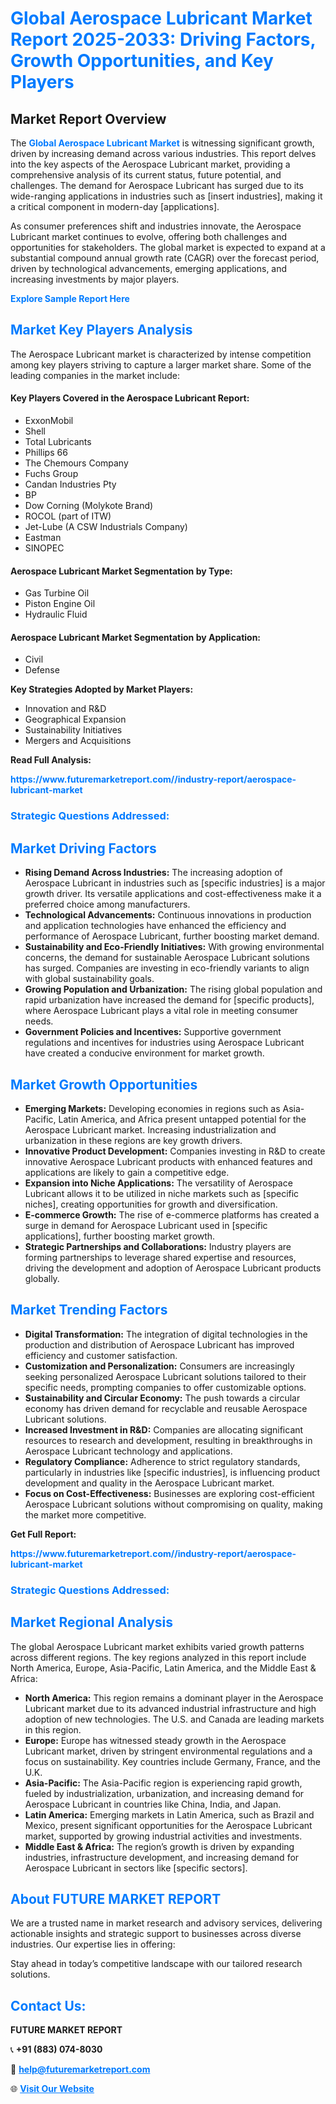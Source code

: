 <h1 style="color: #007BFF;">Global Aerospace Lubricant Market Report 2025-2033: Driving Factors, Growth Opportunities, and Key Players</h1>

<section id="overview">
<h2>Market Report Overview</h2>
<p>The <a href="https://www.futuremarketreport.com//industry-report/aerospace-lubricant-market" style="color: #007BFF; text-decoration: none;"><strong>Global Aerospace Lubricant Market</strong></a> is witnessing significant growth, driven by increasing demand across various industries. This report delves into the key aspects of the Aerospace Lubricant market, providing a comprehensive analysis of its current status, future potential, and challenges. The demand for Aerospace Lubricant has surged due to its wide-ranging applications in industries such as [insert industries], making it a critical component in modern-day [applications].</p>
<p>As consumer preferences shift and industries innovate, the Aerospace Lubricant market continues to evolve, offering both challenges and opportunities for stakeholders. The global market is expected to expand at a substantial compound annual growth rate (CAGR) over the forecast period, driven by technological advancements, emerging applications, and increasing investments by major players.</p>
</section>

<section id="overview">
<p><a href="https://www.futuremarketreport.com//request-sample/reportId=63106" style="color: #007BFF; text-decoration: none;"><strong>Explore Sample Report Here</strong></a></p>
</section>

<section id="key-players">
<h2 style="color: #007BFF;">Market Key Players Analysis</h2>
<p>The Aerospace Lubricant market is characterized by intense competition among key players striving to capture a larger market share. Some of the leading companies in the market include:</p>
<h4>Key Players Covered in the Aerospace Lubricant Report:</h4>
<ul><li>ExxonMobil</li><li>Shell</li><li>Total Lubricants</li><li>Phillips 66</li><li>The Chemours Company</li><li>Fuchs Group</li><li>Candan Industries Pty</li><li>BP</li><li>Dow Corning (Molykote Brand)</li><li>ROCOL (part of ITW)</li><li>Jet-Lube (A CSW Industrials Company)</li><li>Eastman</li><li>SINOPEC</li></ul>
<h4>Aerospace Lubricant Market Segmentation by Type:</h4>
<ul><li>Gas Turbine Oil</li><li>Piston Engine Oil</li><li>Hydraulic Fluid</li></ul>

<h4>Aerospace Lubricant Market Segmentation by Application:</h4>
<ul><li>Civil</li><li>Defense</li></ul>
<p><strong>Key Strategies Adopted by Market Players:</strong></p>
<ul>
<li>Innovation and R&D</li>
<li>Geographical Expansion</li>
<li>Sustainability Initiatives</li>
<li>Mergers and Acquisitions</li>
</ul>
</section>

<section>
<p><strong>Read Full Analysis: </strong></p><a href="https://www.futuremarketreport.com//industry-report/aerospace-lubricant-market" style="color: #007BFF; text-decoration: none;"><strong>https://www.futuremarketreport.com//industry-report/aerospace-lubricant-market</strong></a>
<h3 style="color: #007BFF;">Strategic Questions Addressed:</h3>
</section>

<section id="driving-factors">
<h2 style="color: #007BFF;">Market Driving Factors</h2>
<ul>
<li><strong>Rising Demand Across Industries:</strong> The increasing adoption of Aerospace Lubricant in industries such as [specific industries] is a major growth driver. Its versatile applications and cost-effectiveness make it a preferred choice among manufacturers.</li>
<li><strong>Technological Advancements:</strong> Continuous innovations in production and application technologies have enhanced the efficiency and performance of Aerospace Lubricant, further boosting market demand.</li>
<li><strong>Sustainability and Eco-Friendly Initiatives:</strong> With growing environmental concerns, the demand for sustainable Aerospace Lubricant solutions has surged. Companies are investing in eco-friendly variants to align with global sustainability goals.</li>
<li><strong>Growing Population and Urbanization:</strong> The rising global population and rapid urbanization have increased the demand for [specific products], where Aerospace Lubricant plays a vital role in meeting consumer needs.</li>
<li><strong>Government Policies and Incentives:</strong> Supportive government regulations and incentives for industries using Aerospace Lubricant have created a conducive environment for market growth.</li>
</ul>
</section>

<section id="growth-opportunities">
<h2 style="color: #007BFF;">Market Growth Opportunities</h2>
<ul>
<li><strong>Emerging Markets:</strong> Developing economies in regions such as Asia-Pacific, Latin America, and Africa present untapped potential for the Aerospace Lubricant market. Increasing industrialization and urbanization in these regions are key growth drivers.</li>
<li><strong>Innovative Product Development:</strong> Companies investing in R&D to create innovative Aerospace Lubricant products with enhanced features and applications are likely to gain a competitive edge.</li>
<li><strong>Expansion into Niche Applications:</strong> The versatility of Aerospace Lubricant allows it to be utilized in niche markets such as [specific niches], creating opportunities for growth and diversification.</li>
<li><strong>E-commerce Growth:</strong> The rise of e-commerce platforms has created a surge in demand for Aerospace Lubricant used in [specific applications], further boosting market growth.</li>
<li><strong>Strategic Partnerships and Collaborations:</strong> Industry players are forming partnerships to leverage shared expertise and resources, driving the development and adoption of Aerospace Lubricant products globally.</li>
</ul>
</section>

<section id="trending-factors">
<h2 style="color: #007BFF;">Market Trending Factors</h2>
<ul>
<li><strong>Digital Transformation:</strong> The integration of digital technologies in the production and distribution of Aerospace Lubricant has improved efficiency and customer satisfaction.</li>
<li><strong>Customization and Personalization:</strong> Consumers are increasingly seeking personalized Aerospace Lubricant solutions tailored to their specific needs, prompting companies to offer customizable options.</li>
<li><strong>Sustainability and Circular Economy:</strong> The push towards a circular economy has driven demand for recyclable and reusable Aerospace Lubricant solutions.</li>
<li><strong>Increased Investment in R&D:</strong> Companies are allocating significant resources to research and development, resulting in breakthroughs in Aerospace Lubricant technology and applications.</li>
<li><strong>Regulatory Compliance:</strong> Adherence to strict regulatory standards, particularly in industries like [specific industries], is influencing product development and quality in the Aerospace Lubricant market.</li>
<li><strong>Focus on Cost-Effectiveness:</strong> Businesses are exploring cost-efficient Aerospace Lubricant solutions without compromising on quality, making the market more competitive.</li>
</ul>
</section>

<section>
<p><strong>Get Full Report: </strong></p><a href="https://www.futuremarketreport.com//industry-report/aerospace-lubricant-market" style="color: #007BFF; text-decoration: none;"><strong>https://www.futuremarketreport.com//industry-report/aerospace-lubricant-market</strong></a>
<h3 style="color: #007BFF;">Strategic Questions Addressed:</h3>
</section>


<section id="regional-analysis">
<h2 style="color: #007BFF;">Market Regional Analysis</h2>
<p>The global Aerospace Lubricant market exhibits varied growth patterns across different regions. The key regions analyzed in this report include North America, Europe, Asia-Pacific, Latin America, and the Middle East & Africa:</p>
<ul>
<li><strong>North America:</strong> This region remains a dominant player in the Aerospace Lubricant market due to its advanced industrial infrastructure and high adoption of new technologies. The U.S. and Canada are leading markets in this region.</li>
<li><strong>Europe:</strong> Europe has witnessed steady growth in the Aerospace Lubricant market, driven by stringent environmental regulations and a focus on sustainability. Key countries include Germany, France, and the U.K.</li>
<li><strong>Asia-Pacific:</strong> The Asia-Pacific region is experiencing rapid growth, fueled by industrialization, urbanization, and increasing demand for Aerospace Lubricant in countries like China, India, and Japan.</li>
<li><strong>Latin America:</strong> Emerging markets in Latin America, such as Brazil and Mexico, present significant opportunities for the Aerospace Lubricant market, supported by growing industrial activities and investments.</li>
<li><strong>Middle East & Africa:</strong> The region’s growth is driven by expanding industries, infrastructure development, and increasing demand for Aerospace Lubricant in sectors like [specific sectors].</li>
</ul>
</section>

<footer>
<h2 style="color: #007BFF;">About FUTURE MARKET REPORT</h2>
<p>We are a trusted name in market research and advisory services, delivering actionable insights and strategic support to businesses across diverse industries. Our expertise lies in offering:</p>

<p>Stay ahead in today’s competitive landscape with our tailored research solutions.</p>

<h2 style="color: #007BFF;">Contact Us:</h2>
<p><strong>FUTURE MARKET REPORT</strong></p>
<p>📞 <strong>+91 (883) 074-8030</strong></p>
<p>📧 <strong><a href="mailto:help@futuremarketreport.com" style="color: #007BFF;">help@futuremarketreport.com</a></strong></p>
<p>🌐 <strong><a href="https://www.futuremarketreport.com/" style="color: #007BFF;">Visit Our Website</a></strong></p>
</footer>